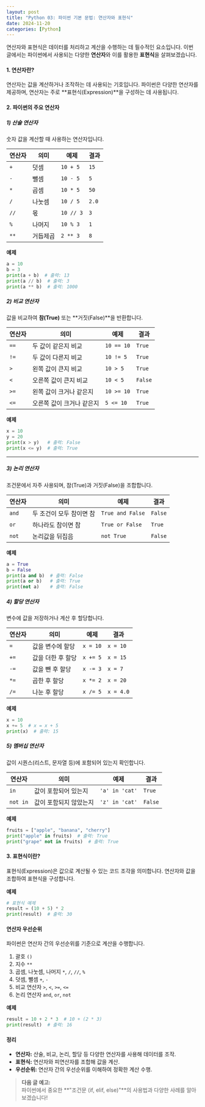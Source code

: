 ```yaml
---
layout: post
title: "Python 03: 파이썬 기본 문법: 연산자와 표현식"
date: 2024-11-20
categories: [Python] 
---
```


연산자와 표현식은 데이터를 처리하고 계산을 수행하는 데 필수적인 요소입니다. 이번 글에서는 파이썬에서 사용되는 다양한 **연산자**와 이를 활용한 **표현식**을 살펴보겠습니다.


#### 1. 연산자란?

연산자는 값을 계산하거나 조작하는 데 사용되는 기호입니다. 파이썬은 다양한 연산자를 제공하며, 연산자는 주로 **표현식(Expression)**을 구성하는 데 사용됩니다.


#### 2. 파이썬의 주요 연산자

##### **1) 산술 연산자**
숫자 값을 계산할 때 사용하는 연산자입니다.

| 연산자 | 의미            | 예제        | 결과    |
|--------|-----------------|-------------|---------|
| `+`    | 덧셈           | `10 + 5`    | `15`    |
| `-`    | 뺄셈           | `10 - 5`    | `5`     |
| `*`    | 곱셈           | `10 * 5`    | `50`    |
| `/`    | 나눗셈         | `10 / 5`    | `2.0`   |
| `//`   | 몫             | `10 // 3`   | `3`     |
| `%`    | 나머지         | `10 % 3`    | `1`     |
| `**`   | 거듭제곱       | `2 ** 3`    | `8`     |

**예제**
```python
a = 10
b = 3
print(a + b)  # 출력: 13
print(a // b)  # 출력: 3
print(a ** b)  # 출력: 1000
```


##### **2) 비교 연산자**
값을 비교하여 **참(True)** 또는 **거짓(False)**을 반환합니다.

| 연산자 | 의미                     | 예제        | 결과   |
|--------|--------------------------|-------------|--------|
| `==`   | 두 값이 같은지 비교      | `10 == 10`  | `True` |
| `!=`   | 두 값이 다른지 비교      | `10 != 5`   | `True` |
| `>`    | 왼쪽 값이 큰지 비교      | `10 > 5`    | `True` |
| `<`    | 오른쪽 값이 큰지 비교    | `10 < 5`    | `False`|
| `>=`   | 왼쪽 값이 크거나 같은지  | `10 >= 10`  | `True` |
| `<=`   | 오른쪽 값이 크거나 같은지| `5 <= 10`   | `True` |

**예제**
```python
x = 10
y = 20
print(x > y)   # 출력: False
print(x <= y)  # 출력: True
```

---

##### **3) 논리 연산자**
조건문에서 자주 사용되며, 참(True)과 거짓(False)을 조합합니다.

| 연산자 | 의미           | 예제              | 결과   |
|--------|----------------|-------------------|--------|
| `and`  | 두 조건이 모두 참이면 참 | `True and False` | `False` |
| `or`   | 하나라도 참이면 참      | `True or False`  | `True`  |
| `not`  | 논리값을 뒤집음         | `not True`       | `False` |

**예제**
```python
a = True
b = False
print(a and b)  # 출력: False
print(a or b)   # 출력: True
print(not a)    # 출력: False
```


##### **4) 할당 연산자**
변수에 값을 저장하거나 계산 후 할당합니다.

| 연산자 | 의미                       | 예제        | 결과    |
|--------|----------------------------|-------------|---------|
| `=`    | 값을 변수에 할당            | `x = 10`    | `x = 10`|
| `+=`   | 값을 더한 후 할당           | `x += 5`    | `x = 15`|
| `-=`   | 값을 뺀 후 할당             | `x -= 3`    | `x = 7` |
| `*=`   | 곱한 후 할당                | `x *= 2`    | `x = 20`|
| `/=`   | 나눈 후 할당                | `x /= 5`    | `x = 4.0`|

**예제**
```python
x = 10
x += 5  # x = x + 5
print(x)  # 출력: 15
```


##### **5) 멤버십 연산자**
값이 시퀀스(리스트, 문자열 등)에 포함되어 있는지 확인합니다.

| 연산자  | 의미                | 예제          | 결과   |
|---------|---------------------|---------------|--------|
| `in`    | 값이 포함되어 있는지| `'a' in 'cat'`| `True` |
| `not in`| 값이 포함되지 않았는지| `'z' in 'cat'`| `False`|

**예제**
```python
fruits = ["apple", "banana", "cherry"]
print("apple" in fruits)  # 출력: True
print("grape" not in fruits)  # 출력: True
```


#### 3. 표현식이란?

표현식(Expression)은 값으로 계산될 수 있는 코드 조각을 의미합니다. 연산자와 값을 조합하여 표현식을 구성합니다.

**예제**
```python
# 표현식 예제
result = (10 + 5) * 2
print(result)  # 출력: 30
```


#### 연산자 우선순위

파이썬은 연산자 간의 우선순위를 기준으로 계산을 수행합니다.

1. 괄호 `()`  
2. 지수 `**`  
3. 곱셈, 나눗셈, 나머지 `*`, `/`, `//`, `%`  
4. 덧셈, 뺄셈 `+`, `-`  
5. 비교 연산자 `>`, `<`, `>=`, `<=`  
6. 논리 연산자 `and`, `or`, `not`

**예제**
```python
result = 10 + 2 * 3  # 10 + (2 * 3)
print(result)  # 출력: 16
```


#### 정리

- **연산자:** 산술, 비교, 논리, 할당 등 다양한 연산자를 사용해 데이터를 조작.
- **표현식:** 연산자와 피연산자를 조합해 값을 계산.
- **우선순위:** 연산자 간의 우선순위를 이해하여 정확한 계산 수행.

> **다음 글 예고:**  
> 파이썬에서 중요한 **"조건문 (if, elif, else)"**의 사용법과 다양한 사례를 알아보겠습니다!
